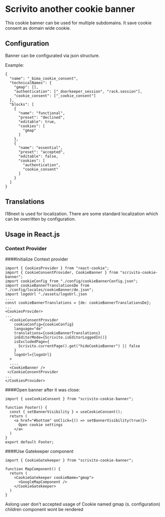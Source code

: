 # Scrivito another cookie banner

This cookie banner can be used for multiple subdomains. It save cookie consent as domain wide cookie. 

## Configuration

Banner can be configurated via json structure. 

Example:
```
{
  "name": "_bima_cookie_consent",
  "technicalNames": {
    "gmap": [],
    "authentication": ["_doorkeeper_session", "rack.session"],
    "cookie_consent": ["_cookie_consent"]
  },
  "blocks": [
    {
      "name": "functional",
      "preset": "declined",
      "editable": true,
      "cookies": [
        "gmap"
      ]
    },
    {
      "name": "essential",
      "preset": "accepted",
      "editable": false,
      "cookies": [
        "authentication",
        "cookie_consent"
      ]
    }
  ]
}
```
## Translations
I18next is used for localization. There are some standard localization which can be overritten by configuration.

## Usage in React.js

### Context Provider

####Initialize Context provider

```
import { CookiesProvider } from "react-cookie";
import { CookieConsentProvider, CookieBanner } from "scrivito-cookie-banner";
import cookieConfig from "./config/cookieBannerConfig.json";
import cookieBannerTranslationsDe from "./config/locales/cookieBanner/de.json";
import logoUrl "./assets/logoUrl.json
....
const cookieBannerTranslations = {de: cookieBannerTranslationsDe};
...
<CookiesProvider>
...
  <CookieConsentProvider
    cookieConfig={cookieConfig}
    language="de"
    translations={cookieBannerTranslations}
    inEditorMode={Scrivito.isEditorLoggedIn()}
    isExcludedPage={
      Scrivito.currentPage().get("hideCookieBanner") || false
    }
    logoUrl={logoUrl}
  >
  ....
  <CookieBanner />
 </CookieConsentProvider 
...
</CookiesProvider>
```

####Open banner after it was close:
```
import { useCookieConsent } from "scrivito-cookie-banner";

function Footer() {
  const { setBannerVisibility } = useCookieConsent();
  return (
    <a href="#bottom" onClick={() => setBannerVisibility(true)}>
      Open cookie settings
    </a>
  )
}
export default Footer;

```

####Use Gatekeeper component

```
import { CookieGatekeeper } from "scrivito-cookie-banner";

function MapComponent() {
  return (
    <CookieGatekeeper cookieName="gmap">
      <GoogleMapComponent />
    </CookieGatekeeper>
  )
}

```
Aslong user don't accepted usage of Cookie named gmap (s. configuration) children component wont be rendered
